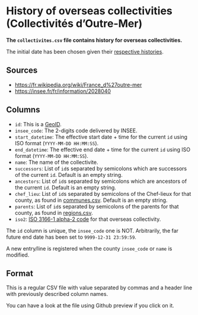 # History of overseas collectivities (Collectivités d’Outre-Mer)

**The `collectivites.csv` file contains history for overseas collectivities.**

The initial date has been chosen given their
[respective histories](https://insee.fr/fr/metadonnees/definition/c1842).


## Sources

* https://fr.wikipedia.org/wiki/France_d%27outre-mer
* https://insee.fr/fr/information/2028040


## Columns

* `id`: This is a [GeoID](https://github.com/etalab/geoids).
* `insee_code`: The 2-digits code delivered by INSEE.
* `start_datetime`: The effective start date + time for the current `id` using ISO format (`YYYY-MM-DD HH:MM:SS`).
* `end_datetime`: The effective end date + time for the current `id` using ISO format (`YYYY-MM-DD HH:MM:SS`).
* `name`: The name of the collectivite.
* `successors`: List of `id`s separated by semicolons which are successors of the current `id`. Default is an empty string.
* `ancestors`: List of `id`s separated by semicolons which are ancestors of the current `id`. Default is an empty string.
* `chef_lieu`: List of `id`s separated by semicolons of the Chef-lieux for that county, as found in [communes.csv](../../exports/communes/). Default is an empty string.
* `parents`: List of `id`s separated by semicolons of the parents for that county, as found in [regions.csv](../../exports/regions/).
* `iso2`: [ISO 3166-1 alpha-2 code](https://en.wikipedia.org/wiki/ISO_3166-1_alpha-2) for that overseas collectivity.

The `id` column is unique, the `insee_code` one is NOT. Arbitrarily, the far future end date has been set to `9999-12-31 23:59:59`.

A new entry/line is registered when the county `insee_code` or `name` is modified.


## Format

This is a regular CSV file with value separated by commas and a header line with previously described column names.

You can have a look at the file using Github preview if you click on it.

